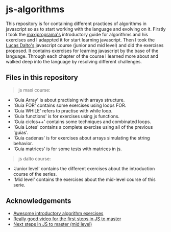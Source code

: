 
# js-algorithms

This repository is for containing different practices of algorithms in javascript so as to start working with the language and evolving on it.
Firstly I took the [maxiprograma's](https://maxiprograma.com/) introductory guide for algorithms and his exercises and I adappted it for start learning javascript. 
Then I took the [Lucas Dalto's](https://www.youtube.com/c/soydalto) javascript course (junior and mid level) and did the exercises proposed. It contains exercises for learning javascript by the base of the language. Through each chapter of the course I learned more about and walked deep into the language by resolving different challenges.


## Files in this repository

> js maxi course:
- 'Guia Array' is about practising with arrays structure.
- 'Guia FOR' contains some exercises using loops FOR.
- 'Guia WHILE' refers to practise with while loop.
- 'Guia functions' is for exercises using js functions.
- 'Guia ciclos++' contains some techniques and combinated loops.
- 'Guia Lotes' contains a complete exercise using all of the previous 'guias'.
- 'Guia cadenas' is for exercises about arrays simulating the string behavior.
- 'Guia matrices' is for some tests with matrices in js.

> js dalto course:
- 'Junior level' contains the different exercises about the introduction course of the series.
- 'Mid level' contains the exercises about the mid-level course of this serie.


## Acknowledgements

 - [Awesome introductory algorithm exercises](https://maxiprograma.com/)
 - [Really good video for the first steps in JS to master](https://www.youtube.com/watch?v=z95mZVUcJ-E)
 - [Next steps in JS to master (mid level)](https://www.youtube.com/watch?v=xOinGb2MZSk)

